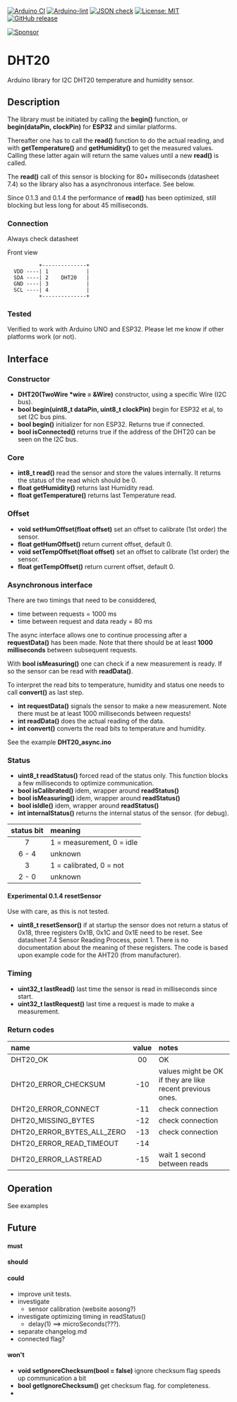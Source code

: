 
[![Arduino CI](https://github.com/RobTillaart/DHT20/workflows/Arduino%20CI/badge.svg)](https://github.com/marketplace/actions/arduino_ci)
[![Arduino-lint](https://github.com/RobTillaart/DHT20/actions/workflows/arduino-lint.yml/badge.svg)](https://github.com/RobTillaart/DHT20/actions/workflows/arduino-lint.yml)
[![JSON check](https://github.com/RobTillaart/DHT20/actions/workflows/jsoncheck.yml/badge.svg)](https://github.com/RobTillaart/DHT20/actions/workflows/jsoncheck.yml)
[![License: MIT](https://img.shields.io/badge/license-MIT-green.svg)](https://github.com/RobTillaart/DHT20/blob/master/LICENSE)
[![GitHub release](https://img.shields.io/github/release/RobTillaart/DHT20.svg?maxAge=3600)](https://github.com/RobTillaart/DHT20/releases)

[![Sponsor](https://img.shields.io/badge/Sponsor-yes-lightblue.svg)](https://github.com/sponsors/RobTillaart?o=esb)


# DHT20

Arduino library for I2C DHT20 temperature and humidity sensor.


## Description

The library must be initiated by calling the **begin()** function, 
or **begin(dataPin, clockPin)** for **ESP32** and similar platforms.

Thereafter one has to call the **read()** function to do the actual reading,
and with **getTemperature()** and **getHumidity()** to get the measured values.
Calling these latter again will return the same values until a new **read()** is called.

The **read()** call of this sensor is blocking for 80+ milliseconds (datasheet 7.4)
so the library also has a asynchronous interface. See below.

Since 0.1.3 and 0.1.4 the performance of **read()** has been optimized, 
still blocking but less long for about 45 milliseconds.


### Connection

Always check datasheet 

Front view
```
          +--------------+
  VDD ----| 1            |
  SDA ----| 2    DHT20   |
  GND ----| 3            |
  SCL ----| 4            |
          +--------------+
```

### Tested

Verified to work with Arduino UNO and ESP32.
Please let me know if other platforms work (or not).


## Interface


### Constructor

- **DHT20(TwoWire \*wire = &Wire)** constructor, using a specific Wire (I2C bus).
- **bool begin(uint8_t dataPin, uint8_t clockPin)** begin for ESP32 et al, to set I2C bus pins.
- **bool begin()** initializer for non ESP32. Returns true if connected.
- **bool isConnected()** returns true if the address of the DHT20 can be seen on the I2C bus.


### Core

- **int8_t read()** read the sensor and store the values internally. 
It returns the status of the read which should be 0.
- **float getHumidity()** returns last Humidity read.
- **float getTemperature()** returns last Temperature read.


### Offset

- **void setHumOffset(float offset)** set an offset to calibrate (1st order) the sensor.
- **float getHumOffset()** return current offset, default 0.
- **void setTempOffset(float offset)** set an offset to calibrate (1st order) the sensor.
- **float getTempOffset()** return current offset, default 0.


### Asynchronous interface

There are two timings that need to be considdered, 
- time between requests = 1000 ms
- time between request and data ready = 80 ms

The async interface allows one to continue processing after a **requestData()** has been made. 
Note that there should be at least **1000 milliseconds** between subsequent requests.

With **bool isMeasuring()** one can check if a new measurement is ready.
If so the sensor can be read with **readData()**.

To interpret the read bits to temperature, humidity and status one needs to call **convert()** as last step.


- **int requestData()** signals the sensor to make a new measurement.
Note there must be at least 1000 milliseconds between requests!
- **int readData()** does the actual reading of the data.
- **int convert()** converts the read bits to temperature and humidity.

See the example **DHT20_async.ino**


### Status

- **uint8_t readStatus()** forced read of the status only.
This function blocks a few milliseconds to optimize communication.
- **bool isCalibrated()** idem, wrapper around **readStatus()**
- **bool isMeasuring()** idem, wrapper around **readStatus()**
- **bool isIdle()** idem, wrapper around **readStatus()**
- **int internalStatus()** returns the internal status of the sensor. (for debug).

|  status bit  |  meaning                   |
|:------------:|:---------------------------|
|    7         |  1 = measurement, 0 = idle |
|  6 - 4       |  unknown                   |
|    3         |  1 = calibrated, 0 = not   |
|  2 - 0       |  unknown                   |


#### Experimental 0.1.4 resetSensor

Use with care, as this is not tested.

- **uint8_t resetSensor()** if at startup the sensor does not return a status of 0x18, 
three registers 0x1B, 0x1C and 0x1E need to be reset. 
See datasheet 7.4 Sensor Reading Process, point 1.
There is no documentation about the meaning of these registers.
The code is based upon example code for the AHT20 (from manufacturer).


### Timing

- **uint32_t lastRead()** last time the sensor is read in milliseconds since start.
- **uint32_t lastRequest()** last time a request is made to make a measurement.


### Return codes

| name                        |  value  |  notes  |
|:----------------------------|:-------:|:--------|
| DHT20_OK                    |    00   |  OK
| DHT20_ERROR_CHECKSUM        |   -10   |  values might be OK if they are like recent previous ones.
| DHT20_ERROR_CONNECT         |   -11   |  check connection
| DHT20_MISSING_BYTES         |   -12   |  check connection
| DHT20_ERROR_BYTES_ALL_ZERO  |   -13   |  check connection
| DHT20_ERROR_READ_TIMEOUT    |   -14   |
| DHT20_ERROR_LASTREAD        |   -15   |  wait 1 second between reads


## Operation

See examples


## Future

#### must


#### should


#### could

- improve unit tests.
- investigate 
  - sensor calibration (website aosong?)
- investigate optimizing timing in readStatus()
  - delay(1) ==> microSeconds(???).
- separate changelog.md
- connected flag?

#### won't

- **void setIgnoreChecksum(bool = false)** ignore checksum flag speeds up communication a bit
- **bool getIgnoreChecksum()** get checksum flag. for completeness.
- 


